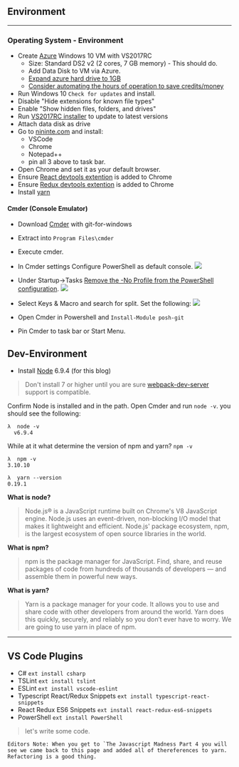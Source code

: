 ﻿---
DocumentName: the-javascript-madness
Title: The JavaScript Madness Part 0 - Environment
Published: 01/15/2017
Tags: 
  - JavaScript
  - React
  - Visual Studio
  - VSCode
Image: Madness.webp
Author: Steven T. Cramer
Description: Create Azure Windows 10 VM with VS2017RC Size Standard DS2 v2  This should do. Add Data Disk to VM via Azure. 
Excerpt: Create Azure Windows 10 VM with VS2017RC Size Standard DS2 v2 This should do. Add Data Disk to VM via Azure. 
---

## Environment

---

### Operating System - Environment

* Create [Azure](https://portal.azure.com) Windows 10 VM with VS2017RC
  * Size: Standard DS2 v2 (2 cores, 7 GB memory) - This should do.
  * Add Data Disk to VM via Azure. 
  * [Expand azure hard drive to 1GB](http://www.thefreezeteam.com/2017/01/15/azure-resize-os-drive/)
  * [Consider automating the hours of operation to save credits/money](https://docs.microsoft.com/en-us/azure/automation/automation-solution-vm-management)
* Run Windows 10 `Check for updates` and install.
* Disable "Hide extensions for known file types"
* Enable "Show hidden files, folders, and drives"
* Run [VS2017RC installer](https://www.visualstudio.com/vs/visual-studio-2017-rc/) to update to latest versions
* Attach data disk as drive 
* Go to [nininte.com](https://ninite.com/) and install:
  * VSCode 
  * Chrome 
  * Notepad++ 
  * pin all 3 above to task bar.
* Open Chrome and set it as your default browser.
* Ensure [React devtools extention](https://chrome.google.com/webstore/detail/react-developer-tools/fmkadmapgofadopljbjfkapdkoienihi) is added to Chrome
* Ensure [Redux devtools extention](https://chrome.google.com/webstore/detail/redux-devtools/lmhkpmbekcpmknklioeibfkpmmfibljd?hl=en) is added to Chrome
* Install [yarn](https://yarnpkg.com/en/docs/install#windows-tab)

#### Cmder (Console Emulator)

* Download [Cmder](http://cmder.net/) with git-for-windows
* Extract into `Program Files\cmder` 
* Execute cmder.  
* In Cmder settings Configure PowerShell as default console. 
![](/content/images/2017/01/2017-01-15_1720.png)

* Under Startup->Tasks [Remove the -No Profile from the PowerShell configuration](https://superuser.com/questions/956182/cmder-powershell-ignores-profiles).
![](/content/images/2018/03/2018-03-15_2152.png)
* Select Keys & Macro and search for split. Set the following:
![](/content/images/2018/03/2018-03-15_2150.png)
* Open Cmder in Powershell and `Install-Module posh-git`
* Pin Cmder to task bar or Start Menu.
 

## Dev-Environment

* Install [Node](https://nodejs.org/en/) 6.9.4 (for this blog)
 >Don't install 7 or higher until you are sure [webpack-dev-server](https://github.com/webpack/webpack-dev-server) support is compatible. 

Confirm Node is installed and in the path. Open Cmder and run `node -v`.  you should see the following:

```
λ  node -v
  v6.9.4
```
While at it what determine the version of npm and yarn? `npm -v`

```
λ  npm -v
3.10.10

λ  yarn --version
0.19.1
```

**What is node?**

> Node.js® is a JavaScript runtime built on Chrome's V8 JavaScript engine. Node.js uses an event-driven, non-blocking I/O model that makes it lightweight and efficient. Node.js' package ecosystem, npm, is the largest ecosystem of open source libraries in the world.

**What is npm?**

>npm is the package manager for JavaScript. Find, share, and reuse packages of code from hundreds of thousands of developers — and assemble them in powerful new ways.

**What is yarn?**
>Yarn is a package manager for your code. It allows you to use and share code with other developers from around the world. Yarn does this quickly, securely, and reliably so you don’t ever have to worry. We are going to use yarn in place of npm.

---

## VS Code Plugins

* C# `ext install csharp`
* TSLint `ext install tslint`
* ESLint `ext install vscode-eslint`
* Typescript React/Redux Snippets `ext install typescript-react-snippets`
* React Redux ES6 Snippets `ext install react-redux-es6-snippets`
* PowerShell `ext install PowerShell`

> let's write some code.

```
Editors Note: When you get to `The Javascript Madness Part 4 you will see we came back to this page and added all of thereferences to yarn. Refactoring is a good thing.
```
